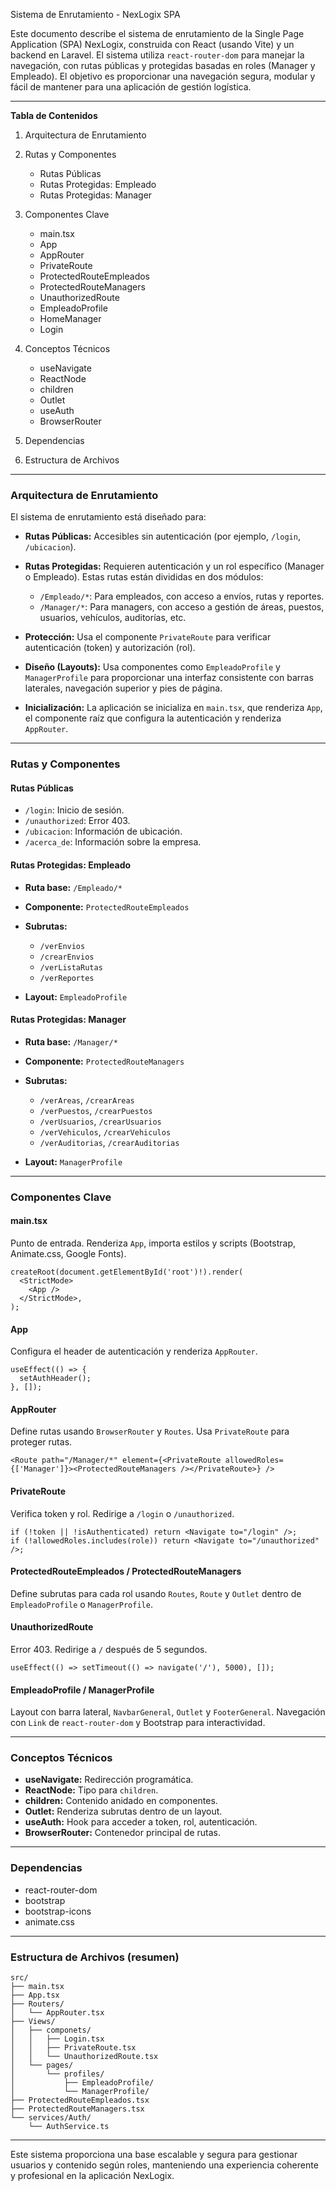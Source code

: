 Sistema de Enrutamiento - NexLogix SPA

Este documento describe el sistema de enrutamiento de la Single Page Application (SPA) NexLogix, construida con React (usando Vite) y un backend en Laravel. El sistema utiliza `react-router-dom` para manejar la navegación, con rutas públicas y protegidas basadas en roles (Manager y Empleado). El objetivo es proporcionar una navegación segura, modular y fácil de mantener para una aplicación de gestión logística.

---

**Tabla de Contenidos**

1. Arquitectura de Enrutamiento
2. Rutas y Componentes

   * Rutas Públicas
   * Rutas Protegidas: Empleado
   * Rutas Protegidas: Manager
3. Componentes Clave

   * main.tsx
   * App
   * AppRouter
   * PrivateRoute
   * ProtectedRouteEmpleados
   * ProtectedRouteManagers
   * UnauthorizedRoute
   * EmpleadoProfile
   * HomeManager
   * Login
4. Conceptos Técnicos

   * useNavigate
   * ReactNode
   * children
   * Outlet
   * useAuth
   * BrowserRouter
5. Dependencias
6. Estructura de Archivos

---

### Arquitectura de Enrutamiento

El sistema de enrutamiento está diseñado para:

* **Rutas Públicas:** Accesibles sin autenticación (por ejemplo, `/login`, `/ubicacion`).

* **Rutas Protegidas:** Requieren autenticación y un rol específico (Manager o Empleado). Estas rutas están divididas en dos módulos:

  * `/Empleado/*`: Para empleados, con acceso a envíos, rutas y reportes.
  * `/Manager/*`: Para managers, con acceso a gestión de áreas, puestos, usuarios, vehículos, auditorías, etc.

* **Protección:** Usa el componente `PrivateRoute` para verificar autenticación (token) y autorización (rol).

* **Diseño (Layouts):** Usa componentes como `EmpleadoProfile` y `ManagerProfile` para proporcionar una interfaz consistente con barras laterales, navegación superior y pies de página.

* **Inicialización:** La aplicación se inicializa en `main.tsx`, que renderiza `App`, el componente raíz que configura la autenticación y renderiza `AppRouter`.

---

### Rutas y Componentes

#### Rutas Públicas

* `/login`: Inicio de sesión.
* `/unauthorized`: Error 403.
* `/ubicacion`: Información de ubicación.
* `/acerca_de`: Información sobre la empresa.

#### Rutas Protegidas: Empleado

* **Ruta base:** `/Empleado/*`
* **Componente:** `ProtectedRouteEmpleados`
* **Subrutas:**

  * `/verEnvios`
  * `/crearEnvios`
  * `/verListaRutas`
  * `/verReportes`
* **Layout:** `EmpleadoProfile`

#### Rutas Protegidas: Manager

* **Ruta base:** `/Manager/*`
* **Componente:** `ProtectedRouteManagers`
* **Subrutas:**

  * `/verAreas`, `/crearAreas`
  * `/verPuestos`, `/crearPuestos`
  * `/verUsuarios`, `/crearUsuarios`
  * `/verVehiculos`, `/crearVehiculos`
  * `/verAuditorias`, `/crearAuditorias`
* **Layout:** `ManagerProfile`

---

### Componentes Clave

#### main.tsx

Punto de entrada. Renderiza `App`, importa estilos y scripts (Bootstrap, Animate.css, Google Fonts).

```tsx
createRoot(document.getElementById('root')!).render(
  <StrictMode>
    <App />
  </StrictMode>,
);
```

#### App

Configura el header de autenticación y renderiza `AppRouter`.

```tsx
useEffect(() => {
  setAuthHeader();
}, []);
```

#### AppRouter

Define rutas usando `BrowserRouter` y `Routes`. Usa `PrivateRoute` para proteger rutas.

```tsx
<Route path="/Manager/*" element={<PrivateRoute allowedRoles={['Manager']}><ProtectedRouteManagers /></PrivateRoute>} />
```

#### PrivateRoute

Verifica token y rol. Redirige a `/login` o `/unauthorized`.

```tsx
if (!token || !isAuthenticated) return <Navigate to="/login" />;
if (!allowedRoles.includes(role)) return <Navigate to="/unauthorized" />;
```

#### ProtectedRouteEmpleados / ProtectedRouteManagers

Define subrutas para cada rol usando `Routes`, `Route` y `Outlet` dentro de `EmpleadoProfile` o `ManagerProfile`.

#### UnauthorizedRoute

Error 403. Redirige a `/` después de 5 segundos.

```tsx
useEffect(() => setTimeout(() => navigate('/'), 5000), []);
```

#### EmpleadoProfile / ManagerProfile

Layout con barra lateral, `NavbarGeneral`, `Outlet` y `FooterGeneral`. Navegación con `Link` de `react-router-dom` y Bootstrap para interactividad.

---

### Conceptos Técnicos

* **useNavigate:** Redirección programática.
* **ReactNode:** Tipo para `children`.
* **children:** Contenido anidado en componentes.
* **Outlet:** Renderiza subrutas dentro de un layout.
* **useAuth:** Hook para acceder a token, rol, autenticación.
* **BrowserRouter:** Contenedor principal de rutas.

---

### Dependencias

* react-router-dom
* bootstrap
* bootstrap-icons
* animate.css

---

### Estructura de Archivos (resumen)

```
src/
├── main.tsx
├── App.tsx
├── Routers/
│   └── AppRouter.tsx
├── Views/
│   ├── componets/
│   │   ├── Login.tsx
│   │   ├── PrivateRoute.tsx
│   │   └── UnauthorizedRoute.tsx
│   └── pages/
│       └── profiles/
│           ├── EmpleadoProfile/
│           └── ManagerProfile/
├── ProtectedRouteEmpleados.tsx
├── ProtectedRouteManagers.tsx
└── services/Auth/
    └── AuthService.ts
```

---

Este sistema proporciona una base escalable y segura para gestionar usuarios y contenido según roles, manteniendo una experiencia coherente y profesional en la aplicación NexLogix.
